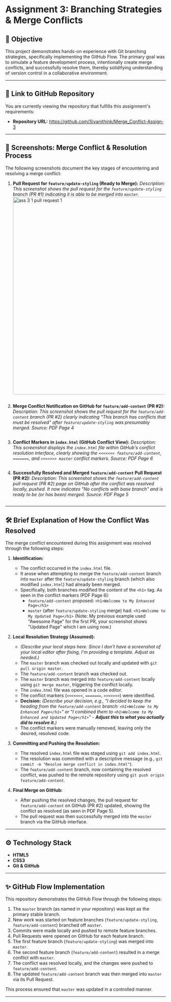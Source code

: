 # Assignment 3: Branching Strategies & Merge Conflicts

## 🎯 Objective

This project demonstrates hands-on experience with Git branching strategies, specifically implementing the GitHub Flow. The primary goal was to simulate a feature development process, intentionally create merge conflicts, and successfully resolve them, thereby solidifying understanding of version control in a collaborative environment.

---

## 🔗 Link to GitHub Repository

You are currently viewing the repository that fulfills this assignment's requirements:

* **Repository URL:** https://github.com/Sivanithink/Merge_Conflict-Assign-3
---

## 📸 Screenshots: Merge Conflict & Resolution Process

The following screenshots document the key stages of encountering and resolving a merge conflict:

1.  **Pull Request for `feature/update-styling` (Ready to Merge):**
    *Description: This screenshot shows the pull request for the `feature/update-styling` branch (PR #1) indicating it is able to be merged into `master`.*
    <img width="619" alt="ass 3 1 pull request 1" src="https://github.com/user-attachments/assets/a08659b4-2915-41f6-9474-bf0c1c42d8ba" />

    ```
    ```

2.  **Merge Conflict Notification on GitHub for `feature/add-content` (PR #2):**
    *Description: This screenshot shows the pull request for the `feature/add-content` branch (PR #2) clearly indicating "This branch has conflicts that must be resolved" after `feature/update-styling` was presumably merged.*
    *Source: PDF Page 4*
    ```
    ```

3.  **Conflict Markers in `index.html` (GitHub Conflict View):**
    *Description: This screenshot displays the `index.html` file within GitHub's conflict resolution interface, clearly showing the `<<<<<<< feature/add-content`, `=======`, and `>>>>>>> master` conflict markers.*
    *Source: PDF Page 6*
    ```
    ```

4.  **Successfully Resolved and Merged `feature/add-content` Pull Request (PR #2):**
    *Description: This screenshot shows the `feature/add-content` pull request (PR #2) page on GitHub after the conflict was resolved locally, pushed. It now indicates "No conflicts with base branch" and is ready to be (or has been) merged.*
    *Source: PDF Page 5*
    ```
    ```

---

## 🛠️ Brief Explanation of How the Conflict Was Resolved

The merge conflict encountered during this assignment was resolved through the following steps:

1.  **Identification:**
    * The conflict occurred in the `index.html` file.
    * It arose when attempting to merge the `feature/add-content` branch into `master` after the `feature/update-styling` branch (which also modified `index.html`) had already been merged.
    * Specifically, both branches modified the content of the `<h1>` tag. As seen in the conflict markers (PDF Page 6):
        * `feature/add-content` proposed: `<h1>Welcome to My Enhanced Page</h1>`
        * `master` (after `feature/update-styling` merge) had: `<h1>Welcome to My Updated Page</h1>` (Note: My previous example used "Awesome Page" for the first PR, your screenshot shows "Updated Page" which I am using now.)

2.  **Local Resolution Strategy (Assumed):**
    * *(Describe your local steps here. Since I don't have a screenshot of your local editor after fixing, I'm providing a template. Adjust as needed.)*
    * The `master` branch was checked out locally and updated with `git pull origin master`.
    * The `feature/add-content` branch was checked out.
    * The `master` branch was merged into `feature/add-content` locally using `git merge master`, triggering the conflict locally.
    * The `index.html` file was opened in a code editor.
    * The conflict markers (`<<<<<<<`, `=======`, `>>>>>>>`) were identified.
    * **Decision:** *(Describe your decision, e.g., "I decided to keep the heading from the `feature/add-content` branch: `<h1>Welcome to My Enhanced Page</h1>`" or "I combined them to `<h1>Welcome to My Enhanced and Updated Page</h1>`" - **Adjust this to what you actually did to resolve it.**)*
    * The conflict markers were manually removed, leaving only the desired, resolved code.

3.  **Committing and Pushing the Resolution:**
    * The resolved `index.html` file was staged using `git add index.html`.
    * The resolution was committed with a descriptive message (e.g., `git commit -m "Resolve merge conflict in index.html"`).
    * The `feature/add-content` branch, now containing the resolved conflict, was pushed to the remote repository using `git push origin feature/add-content`.

4.  **Final Merge on GitHub:**
    * After pushing the resolved changes, the pull request for `feature/add-content` on GitHub (PR #2) updated, showing the conflict as resolved (as seen in PDF Page 5).
    * The pull request was then successfully merged into the `master` branch via the GitHub interface.

---

## ⚙️ Technology Stack

* **HTML5**
* **CSS3**
* **Git & GitHub**

---

## ✨ GitHub Flow Implementation

This repository demonstrates the GitHub Flow through the following steps:

1.  The `master` branch (as named in your repository) was kept as the primary stable branch.
2.  New work was started on feature branches (`feature/update-styling`, `feature/add-content`) branched off `master`.
3.  Commits were made locally and pushed to remote feature branches.
4.  Pull Requests were opened on GitHub for each feature branch.
5.  The first feature branch (`feature/update-styling`) was merged into `master`.
6.  The second feature branch (`feature/add-content`) resulted in a merge conflict with `master`.
7.  The conflict was resolved locally, and the changes were pushed to `feature/add-content`.
8.  The updated `feature/add-content` branch was then merged into `master` via its Pull Request.

This process ensured that `master` was updated in a controlled manner.

---
